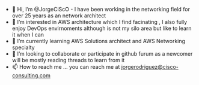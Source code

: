 - 👋 Hi, I’m @JorgeCiScO - I have been working in the networking field for over 25 years as an network architect 
- 👀 I’m interested in AWS architecture which I find facinating , I also fully enjoy DevOps envirnoments although is not my silo area but like to learn it when I can 
- 🌱 I’m currently learning AWS Solutions architect and AWS Networking specialty 
- 💞️ I’m looking to collaborate or participate in github furum as a newcomer will be mostly reading threads to learn from it 
- 📫 How to reach me ... you can reach me at jorgerodriguez@cisco-consulting.com 

<!---
JorgeCiScO/JorgeCiScO is a ✨ special ✨ repository because its `README.md` (this file) appears on your GitHub profile.
You can click the Preview link to take a look at your changes.
--->
